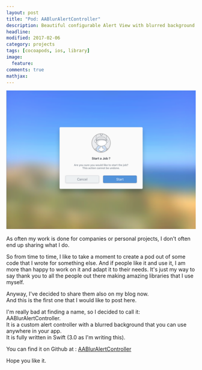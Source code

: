 ```yaml
---
layout: post
title: "Pod: AABlurAlertController"
description: Beautiful configurable Alert View with blurred background developed in Swift
headline: 
modified: 2017-02-06
category: projects
tags: [cocoapods, ios, library]
image:
  feature:
comments: true
mathjax: 
---
```


![](/images/aablurcontroller.png)

As often my work is done for companies or personal projects, I don't often end up sharing what I do. 

So from time to time, I like to take a moment to create a pod out of some code that I wrote for something else.   <!--more-->
And if people like it and use it, I am more than happy to work on it and adapt it to their needs. It's just my way to say thank you to all the people out there making amazing libraries that I use myself.
 
Anyway, I've decided to share them also on my blog now.  
And this is the first one that I would like to post here.

I'm really bad at finding a name, so I decided to call it: AABlurAlertController.  
It is a custom alert controller with a blurred background that you can use anywhere in your app.  
It is fully written in Swift (3.0 as I'm writing this).

You can find it on Github at : [AABlurAlertController](https://github.com/anas10/AABlurAlertController)

Hope you like it.
